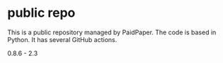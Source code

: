 # public repo

This is a public repository managed by PaidPaper. The code is based in Python. It has several GitHub actions.

0.8.6 - 2.3
